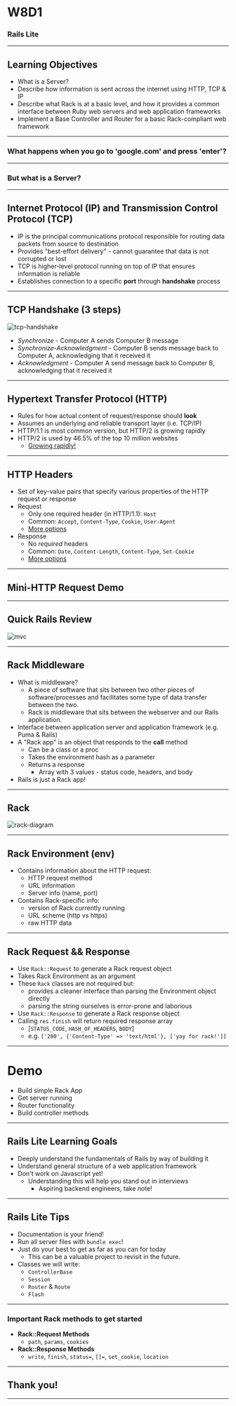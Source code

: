# W8D1
### Rails Lite

---

## Learning Objectives

+ What is a Server?
+ Describe how information is sent across the internet using HTTP, TCP & IP 
+ Describe what Rack is at a basic level, and how it provides a common interface
between Ruby web servers and web application frameworks
+ Implement a Base Controller and Router for a basic Rack-compliant web framework

---

### What happens when you go to 'google.com' and press 'enter'?

---

### But what is a Server?

---

## Internet Protocol (IP) and Transmission Control Protocol (TCP)

* IP is the principal communications protocol responsible for routing data packets from source to destination
* Provides "best-effort delivery" - cannot guarantee that data is not corrupted
or lost
* TCP is higher-level protocol running on top of IP that ensures information is reliable
* Establishes connection to a specific **port** through **handshake** process 

---

## TCP Handshake (3 steps)

![tcp-handshake](https://raw.githubusercontent.com/appacademy/worldwide-lecture-notes/master/rails/w8d1-rails-lite/assets/tcp.jpg?token=GHSAT0AAAAAABSSUN6QDHZQMSZBU6KWKATIYSUMMSA)

* _Synchronize_ - Computer A sends Computer B message
* _Synchronize-Acknowledgment_ - Computer B sends message back to Computer A, acknowledging that it received it
* _Acknowledgment_ - Computer A send message back to Computer B, acknowledging that it received it

---

## Hypertext Transfer Protocol (HTTP)

* Rules for how actual content of request/response should **look**
* Assumes an underlying and reliable transport layer (i.e. TCP/IP)
* HTTP/1.1 is most common version, but HTTP/2 is growing rapidly
* HTTP/2 is used by 46.5% of the top 10 million websites
  * [Growing rapidly!]( https://w3techs.com/technologies/details/ce-http2/all/all)

---

## HTTP Headers
* Set of key-value pairs that specify various properties of the HTTP request or response
* Request
  * Only one required header (in HTTP/1.1): `Host`
  * Common: `Accept`, `Content-Type`, `Cookie`, `User-Agent`
  * [More options](https://en.wikipedia.org/wiki/List_of_HTTP_header_fields#Request_fields)
* Response
  * No *required* headers
  * Common: `Date`, `Content-Length`, `Content-Type`, `Set-Cookie`
  * [More options](https://en.wikipedia.org/wiki/List_of_HTTP_header_fields#Response_fields)

---

## Mini-HTTP Request Demo

---

## Quick Rails Review

![mvc](https://camo.githubusercontent.com/40c8c3f6b10edc88340bb3a5c5b1646ba4276144/687474703a2f2f6d656469612e74756d626c722e636f6d2f66313435666130316464386361646432383533373139346465303063646135392f74756d626c725f696e6c696e655f6d7074717a6d5736426a31717a347267702e706e67)

---

## Rack Middleware

* What is middleware? 
  * A piece of software that sits between two other pieces of software/processes and facilitates some type of data transfer between the two.
  * Rack is middleware that sits between the webserver and our Rails application.
* Interface between application server and application framework (e.g. Puma & Rails)
* A "Rack app" is an object that responds to the **call** method
    * Can be a class or a proc
    * Takes the environment hash as a parameter
    * Returns a response
      * Array with 3 values - status code, headers, and body
* Rails is just a Rack app!

---

## Rack

![rack-diagram](https://raw.githubusercontent.com/appacademy/worldwide-lecture-notes/master/rails/w8d1-rails-lite/assets/http-request-response-with-rails.png?token=GHSAT0AAAAAABSSUN6Q67C4XFBOC2LEE4JKYSUMPDQ)

---

## Rack Environment (env)

* Contains information about the HTTP request:
  * HTTP request method
  * URL information
  * Server info (name, port)
* Contains Rack-specific info:
  * version of Rack currently running
  * URL scheme (http vs https)
  * raw HTTP data

---

## Rack Request && Response

* Use `Rack::Request` to generate a Rack request object
* Takes Rack Environment as an argument
* These `Rack` classes are not required but:
  * provides a cleaner interface than parsing the Environment object directly
  * parsing the string ourselves is error-prone and laborious
* Use `Rack::Response` to generate a Rack response object
* Calling `res.finish` will return required response array
  * [`STATUS_CODE`, `HASH_OF_HEADERS`, `BODY`]
  * e.g. `['200', {'Content-Type' => 'text/html'}, ['yay for rack!']]`

---

# Demo
* Build simple Rack App 
* Get server running
* Router functionality
* Build controller methods

---

## Rails Lite Learning Goals

* Deeply understand the fundamentals of Rails by way of building it
* Understand general structure of a web application framework
* Don't work on Javascript yet!
  * Understanding this will help you stand out in interviews
    * Aspiring backend engineers, take note!

---

## Rails Lite Tips

* Documentation is your friend!
* Run all server files with `bundle exec`!
* Just do your best to get as far as you can for today 
  * This can be a valuable project to revisit in the future.
* Classes we will write:
  * `ControllerBase`
  * `Session`
  * `Router` & `Route`
  * `Flash`

---

### Important Rack methods to get started

* **Rack::Request Methods**
  * `path`, `params`, `cookies`
* **Rack::Response Methods**
  * `write`, `finish`, `status=`, `[]=`, `set_cookie`, `location`

---

## Thank you!

---